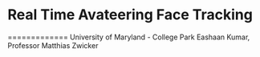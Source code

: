 # Real Time Avateering Face Tracking
============= 
University of Maryland - College Park
Eashaan Kumar, Professor Matthias Zwicker
